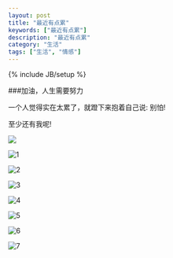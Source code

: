 ```yaml
---
layout: post
title: "最近有点累"
keywords: ["最近有点累"]
description: "最近有点累"
category: "生活"
tags: ["生活", "情感"]
---
```

{% include JB/setup %}

###加油，人生需要努力

一个人觉得实在太累了，就蹬下来抱着自己说:  别怕!    

至少还有我呢!

![](https://img.alicdn.com/imgextra/i4/1819728314/TB2xrTAlFXXXXaNXpXXXXXXXXXX_!!1819728314.jpg)

![1](https://img.alicdn.com/imgextra/i2/1819728314/TB2s4bwlFXXXXbdXpXXXXXXXXXX_!!1819728314.jpeg)

![2](https://img.alicdn.com/imgextra/i2/1819728314/TB28hYolFXXXXbdXpXXXXXXXXXX_!!1819728314.jpeg)

![3](https://img.alicdn.com/imgextra/i1/1819728314/TB2SG2vlFXXXXayXpXXXXXXXXXX_!!1819728314.jpeg)

![4](https://img.alicdn.com/imgextra/i1/1819728314/TB28x20lFXXXXbcXXXXXXXXXXXX_!!1819728314.jpeg)


![5](https://img.alicdn.com/imgextra/i3/1819728314/TB2cUz5lFXXXXadXXXXXXXXXXXX_!!1819728314.jpeg)

![6](https://img.alicdn.com/imgextra/i2/1819728314/TB2NBYAlFXXXXaqXpXXXXXXXXXX_!!1819728314.jpeg)

![7](https://img.alicdn.com/imgextra/i3/1819728314/TB2lh60lFXXXXbgXXXXXXXXXXXX_!!1819728314.jpeg)
